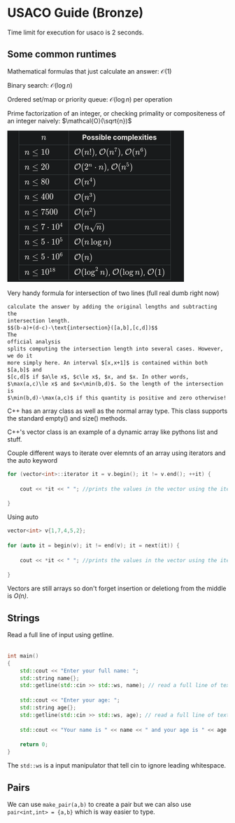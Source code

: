 # USACO Guide (Bronze)
Time limit for execution for usaco is 2 seconds.

## Some common runtimes
Mathematical formulas that just calculate an answer: $\mathcal{O}(1)$

Binary search: $\mathcal{O}(\log n)$

Ordered set/map or priority queue: $\mathcal{O}(\log n)$ per operation

Prime factorization of an integer, or checking primality or compositeness of
an integer naively: $\mathcal{O}(\sqrt{n})$

![Complexiities per n](imgs/possiblecomplexitiesforn.png)

Very handy formula for intersection of two lines (full real dumb right now)
```
calculate the answer by adding the original lengths and subtracting the
intersection length.
$$(b-a)+(d-c)-\text{intersection}([a,b],[c,d])$$
The
official analysis
splits computing the intersection length into several cases. However, we do it
more simply here. An interval $[x,x+1]$ is contained within both $[a,b]$ and
$[c,d]$ if $a\le x$, $c\le x$, $x, and $x. In other words,
$\max(a,c)\le x$ and $x<\min(b,d)$. So the length of the intersection is
$\min(b,d)-\max(a,c)$ if this quantity is positive and zero otherwise!
```

C++ has an array class as well as the normal array type. This class supports the standard empty() and size()
methods.

C++'s vector class is an example of a dynamic array like pythons list and stuff.

Couple different ways to iterate over elemnts of an array using iterators and the auto keyword
```c++
for (vector<int>::iterator it = v.begin(); it != v.end(); ++it) {

	cout << *it << " "; //prints the values in the vector using the iterator

}
```
Using auto
```c++
vector<int> v{1,7,4,5,2};

for (auto it = begin(v); it != end(v); it = next(it)) {

	cout << *it << " "; //prints the values in the vector using the iterator

}
```

Vectors are still arrays so don't forget insertion or deletiong from the middle is *O(n)*.

## Strings
Read a full line of input using getline.
```c++

int main()
{
    std::cout << "Enter your full name: ";
    std::string name{};
    std::getline(std::cin >> std::ws, name); // read a full line of text into name

    std::cout << "Enter your age: ";
    std::string age{};
    std::getline(std::cin >> std::ws, age); // read a full line of text into age

    std::cout << "Your name is " << name << " and your age is " << age << '\n';

    return 0;
}
```
The `std::ws` is a input manipulator that tell cin to ignore leading whitespace.

## Pairs
We can use `make_pair(a,b)` to create a pair but we can also use `pair<int,int> = {a,b}` which is way easier to type.
